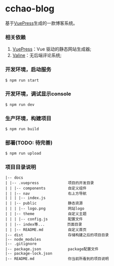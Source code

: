 # cchao-blog

基于[VuePress](https://vuepress.vuejs.org/zh/ "VuePres官方文档")生成的一款博客系统。

### 相关依赖

1. [VuePress](https://vuepress.vuejs.org/zh/ "VuePres官方文档")：Vue 驱动的静态网站生成器;
2. [Valine](https://valine.js.org/ "Valine无后台评论系统")：无后端评论系统;

### 开发环境，启动服务
```bash
$ npm run start
```

### 开发环境，调试显示console
```bash
$ npm run dev
```

### 生产环境，构建项目
```bash
$ npm run build
```

### 部署(TODO: 待完善)
```bash
$ npm run upload
```

### 项目目录说明

```
|-- docs
| |-- .vuepress             项目的开发目录
| | |-- components          自定义组件
| | |-- nav                 右上方导航
| | | |-- index.js
| | |-- public              静态资源
| | | |-- logo.png          网站logo
| | |-- theme               自定义主题
| | | |-- config.js         配置文件
| | |-- index等...          页面目录
| | |-- README.md           自定义首页
|-- dist                    存储构建之后的项目目录
|-- node_modules
|-- .gitignore
|-- package.json            package配置文件
|-- package-lock.json
|-- README.md               你当前所看到的项目说明
```

